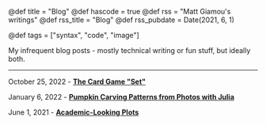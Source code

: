 @def title = "Blog"
@def hascode = true
@def rss = "Matt Giamou's writings"
@def rss_title = "Blog"
@def rss_pubdate = Date(2021, 6, 1)

@def tags = ["syntax", "code", "image"]

My infrequent blog posts - mostly technical writing or fun stuff, but ideally both.

---

October 25, 2022 - [**The Card Game "Set"**](/pages/set_game)

January 6, 2022 - [**Pumpkin Carving Patterns from Photos with Julia**](/pages/pumpkin_templates)

June 1, 2021 - [**Academic-Looking Plots**](/pages/academic-looking_plots)

